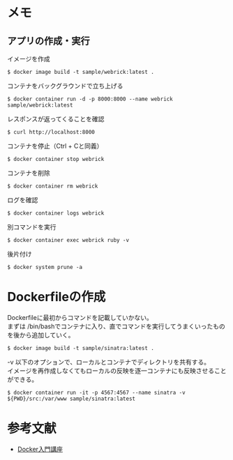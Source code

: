 # メモ
## アプリの作成・実行
イメージを作成
```
$ docker image build -t sample/webrick:latest .
```
コンテナをバックグラウンドで立ち上げる
```
$ docker container run -d -p 8000:8000 --name webrick sample/webrick:latest
```
レスポンスが返ってくることを確認
```
$ curl http://localhost:8000
```
コンテナを停止（Ctrl + Cと同義）
```
$ docker container stop webrick
```
コンテナを削除
```
$ docker container rm webrick
```
ログを確認
```
$ docker container logs webrick
```
別コマンドを実行
```
$ docker container exec webrick ruby -v
```
後片付け
```
$ docker system prune -a
```
# Dockerfileの作成
Dockerfileに最初からコマンドを記載していかない。<br>
まずは /bin/bashでコンテナに入り、直でコマンドを実行してうまくいったものを後から追加していく。
```
$ docker image build -t sample/sinatra:latest .
```
-v 以下のオプションで、ローカルとコンテナでディレクトリを共有する。<br>
イメージを再作成しなくてもローカルの反映を逐一コンテナにも反映させることができる。
```
$ docker container run -it -p 4567:4567 --name sinatra -v ${PWD}/src:/var/www sample/sinatra:latest
```

# 参考文献
- [Docker入門講座](https://www.youtube.com/watch?v=lZD1MIHwMBY&list=PLs3eD4QT7ow6O5wyRRnRCvB7JMuq_D3-D&index=2)